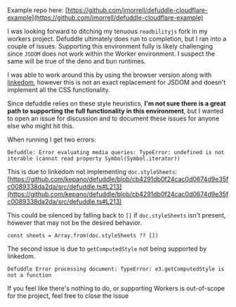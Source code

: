 Example repo here: [https://github.com/jmorrell/defuddle-cloudflare-example](https://github.com/jmorrell/defuddle-cloudflare-example)

I was looking forward to ditching my tenuous `readbilityjs` fork in my workers project. Defuddle ultimately does run to completion, but I ran into a couple of issues. Supporting this environment fully is likely challenging since `JSDOM` does not work within the Worker environment. I suspect the same will be true of the deno and bun runtimes.

I was able to work around this by using the browser version along with [linkedom](https://github.com/WebReflection/linkedom), however this is not an exact replacement for JSDOM and doesn't implement all the CSS functionality.

Since defuddle relies on these style heuristics, **I'm not sure there is a great path to supporting the full functionality in this environment**, but I wanted to open an issue for discussion and to document these issues for anyone else who might hit this.

When running I get two errors:

```
Defuddle: Error evaluating media queries: TypeError: undefined is not iterable (cannot read property Symbol(Symbol.iterator))
```

This is due to linkedom not implementing `doc.styleSheets`: [https://github.com/kepano/defuddle/blob/cb4291db0f24cac0d0674d9e35fc0089338da2da/src/defuddle.ts#L213](https://github.com/kepano/defuddle/blob/cb4291db0f24cac0d0674d9e35fc0089338da2da/src/defuddle.ts#L213)

This could be silenced by falling back to `[]` if `doc.styleSheets` isn't present, however that may not be the desired behavior.

```
const sheets = Array.from(doc.styleSheets ?? [])
```

The second issue is due to `getComputedStyle` not being supported by linkedom.

```
Defuddle Error processing document: TypeError: e3.getComputedStyle is not a function
```

If you feel like there's nothing to do, or supporting Workers is out-of-scope for the project, feel free to close the issue